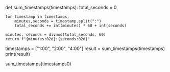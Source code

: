 def sum_timestamps(timestamps):
    total_seconds = 0

    for timestamp in timestamps:
        minutes,seconds = timestamp.split(":")
        total_seconds += int(minutes) * 60 + int(seconds)

    minutes, seconds = divmod(total_seconds, 60)
    return f"{minutes:02d}:{seconds:02d}"
    

timestamps = ["1:00", "2:00", "4:00"]
result = sum_timestamps(timestamps)
print(result)

sum_timestamps(timestamps0)